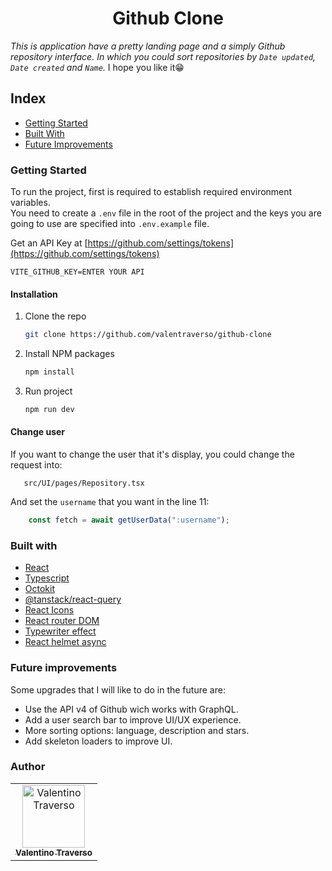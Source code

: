 <h1 align="center">Github Clone</h1>

_This is application have a pretty landing page and a simply Github repository interface. In which you could sort repositories by `Date updated`, `Date created` and `Name`._
I hope you like it😁

## Index
 - [Getting Started](#getting-started)
 - [Built With](#built-with)
 - [Future Improvements](#future-improvements)

### Getting Started

To run the project, first is required to establish required environment variables. <br/>
You need to create a `.env` file in the root of the project and the keys you are going to use are specified into `.env.example` file.

Get an API Key at [https://github.com/settings/tokens](https://github.com/settings/tokens)

   ```env
   VITE_GITHUB_KEY=ENTER YOUR API
   ```

#### Installation

1. Clone the repo
   ```sh
   git clone https://github.com/valentraverso/github-clone
   ```
2. Install NPM packages
   ```sh
   npm install
   ```
3. Run project
     ```sh
    npm run dev
   ```

#### Change user 

If you want to change the user that it's display, you could change the request into:

```folder
   src/UI/pages/Repository.tsx
```

And set the `username` that you want in the line 11:

```js
    const fetch = await getUserData(":username");
```

### Built with

- [React](https://es.reactjs.org/)
- [Typescript](https://www.typescriptlang.org/)
- [Octokit](https://octokit.github.io/rest.js/v19/)
- [@tanstack/react-query](https://tanstack.com/query)
- [React Icons](https://react-icons.github.io/react-icons/)
- [React router DOM](https://reactrouter.com/)
- [Typewriter effect](https://www.npmjs.com/package/typewriter-effect)
- [React helmet async](https://www.npmjs.com/package/react-helmet-async)


### Future improvements
Some upgrades that I will like to do in the future are:

- Use the API v4 of Github wich works with GraphQL.
- Add a user search bar to improve UI/UX experience.
- More sorting options: language, description and stars.
- Add skeleton loaders to improve UI.

### Author

<!-- ALL-CONTRIBUTORS-LIST:START - Do not remove or modify this section -->
<!-- prettier-ignore-start -->
<!-- markdownlint-disable -->
<table>
  <tr>
    <td align="center"><a href="https://github.com/valentraverso"><img src="https://avatars.githubusercontent.com/u/56070071?v=4"
    width="100px;" alt="Valentino Traverso"/><br /><sub><b>Valentino Traverso</b></sub></a></td>
    </tr>
</table>

<!-- markdownlint-restore -->
<!-- prettier-ignore-end -->

<!-- ALL-CONTRIBUTORS-LIST:END -->